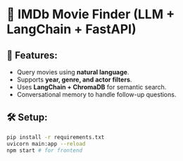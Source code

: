 # 🎥 IMDb Movie Finder (LLM + LangChain + FastAPI)

## 🚀 Features:
- Query movies using **natural language**.
- Supports **year, genre, and actor filters**.
- Uses **LangChain + ChromaDB** for semantic search.
- Conversational memory to handle follow-up questions.

## 🛠️ Setup:
```bash
pip install -r requirements.txt
uvicorn main:app --reload
npm start # for frontend
